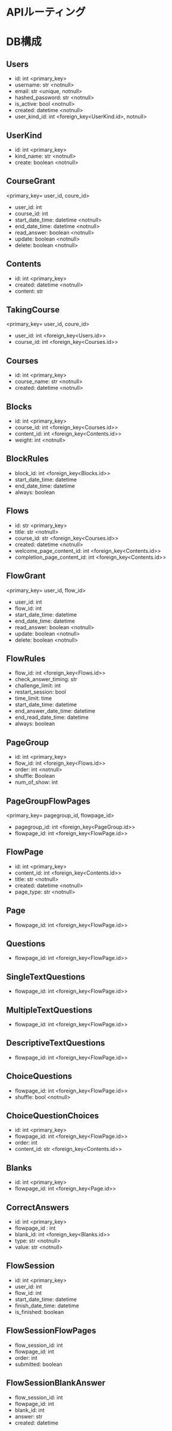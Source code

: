 # APIルーティング

# DB構成
## Users
- id: int \<primary_key>
- username: str \<notnull>
- email: str \<unique, notnull>
- hashed_password: str \<notnull>
- is_active: bool \<notnull>
- created: datetime \<notnull>
- user_kind_id: int \<foreign_key\<UserKind.id>, notnull>

## UserKind
- id: int \<primary_key>
- kind_name: str \<notnull>
- create: boolean \<notnull>

## CourseGrant
\<primary_key= user_id, coure_id>
- user_id: int
- course_id: int
- start_date_time: datetime \<notnull>
- end_date_time: datetime \<notnull>
- read_answer: boolean \<notnull>
- update: boolean \<notnull>
- delete: boolean \<notnull>

## Contents
- id: int \<primary_key>
- created: datetime \<notnull>
- content: str

## TakingCourse
\<primary_key= user_id, coure_id>
- user_id: int \<foreign_key\<Users.id>>
- course_id: int \<foreign_key\<Courses.id>>

## Courses
- id: int \<primary_key>
- course_name: str \<notnull>
- created: datetime \<notnull>

## Blocks
- id: int \<primary_key>
- course_id: int \<foreign_key\<Courses.id>>
- content_id: int \<foreign_key\<Contents.id>>
- weight: int \<notnull>

## BlockRules
- block_id: int \<foreign_key\<Blocks.id>>
- start_date_time: datetime
- end_date_time: datetime
- always: boolean

## Flows
- id: str \<primary_key>
- title: str \<notnull>
- course_id: str \<foreign_key\<Courses.id>>
- created: datetime \<notnull>
- welcome_page_content_id: int \<foreign_key\<Contents.id>>
- completion_page_content_id: int \<foreign_key\<Contents.id>>

## FlowGrant
\<primary_key= user_id, flow_id>
- user_id: int
- flow_id: int
- start_date_time: datetime
- end_date_time: datetime
- read_answer: boolean \<notnull>
- update: boolean \<notnull>
- delete: boolean \<notnull>

## FlowRules
- flow_id: int \<foreign_key\<Flows.id>>
- check_answer_timing: str
- challenge_limit: int
- restart_session: bool
- time_limit: time 
- start_date_time: datetime 
- end_answer_date_time: datetime
- end_read_date_time: datetime
- always: boolean

## PageGroup
- id: int \<primary_key>
- flow_id: int \<foreign_key\<Flows.id>>
- order: int \<notnull>
- shuffle: Boolean
- num_of_show: int

## PageGroupFlowPages
\<primary_key= pagegroup_id, flowpage_id>
- pagegroup_id: int \<foreign_key\<PageGroup.id>>
- flowpage_id: int \<foreign_key\<FlowPage.id>>

## FlowPage
- id: int \<primary_key>
- content_id: int \<foreign_key\<Contents.id>>
- title: str \<notnull>
- created: datetime \<notnull>
- page_type: str \<notnull>

## Page
- flowpage_id: int \<foreign_key\<FlowPage.id>>

## Questions
- flowpage_id: int \<foreign_key\<FlowPage.id>>

## SingleTextQuestions
- flowpage_id: int \<foreign_key\<FlowPage.id>>

## MultipleTextQuestions
- flowpage_id: int \<foreign_key\<FlowPage.id>>

## DescriptiveTextQuestions
- flowpage_id: int \<foreign_key\<FlowPage.id>>

## ChoiceQuestions
- flowpage_id: int \<foreign_key\<FlowPage.id>>
- shuffle: bool \<notnull>

## ChoiceQuestionChoices
- id: int \<primary_key>
- flowpage_id: int \<foreign_key\<FlowPage.id>>
- order: int <notnull>
- content_id: str \<foreign_key\<Contents.id>>

## Blanks
- id: int \<primary_key>
- flowpage_id: int \<foreign_key\<Page.id>>

## CorrectAnswers
- id: int \<primary_key>
- flowpage_id : int
- blank_id: int \<foreign_key\<Blanks.id>>
- type: str \<notnull>
- value: str \<notnull>

## FlowSession
- id: int \<primary_key>
- user_id: int
- flow_id: int
- start_date_time: datetime
- finish_date_time: datetime
- is_finished: boolean

## FlowSessionFlowPages
- flow_session_id: int
- flowpage_id: int
- order: int
- submitted: boolean

## FlowSessionBlankAnswer
- flow_session_id: int
- flowpage_id: int
- blank_id: int
- answer: str
- created: datetime
